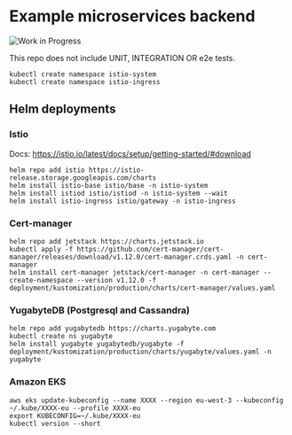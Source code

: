 # Example microservices backend
![Work in Progress](https://img.shields.io/badge/Work%20in%20Progress-yellow.svg?style=flat-square)

This repo does not include UNIT, INTEGRATION OR e2e tests.
```
kubectl create namespace istio-system
kubectl create namespace istio-ingress
```

## Helm deployments
### Istio
Docs: https://istio.io/latest/docs/setup/getting-started/#download
```
helm repo add istio https://istio-release.storage.googleapis.com/charts
helm install istio-base istio/base -n istio-system
helm install istiod istio/istiod -n istio-system --wait
helm install istio-ingress istio/gateway -n istio-ingress
```
### Cert-manager
```
helm repo add jetstack https://charts.jetstack.io
kubectl apply -f https://github.com/cert-manager/cert-manager/releases/download/v1.12.0/cert-manager.crds.yaml -n cert-manager
helm install cert-manager jetstack/cert-manager -n cert-manager --create-namespace --version v1.12.0 -f deployment/kustomization/production/charts/cert-manager/values.yaml
```
### YugabyteDB (Postgresql and Cassandra)
```
helm repo add yugabytedb https://charts.yugabyte.com
kubectl create ns yugabyte
helm install yugabyte yugabytedb/yugabyte -f deployment/kustomization/production/charts/yugabyte/values.yaml -n yugabyte
```

### Amazon EKS
```
aws eks update-kubeconfig --name XXXX --region eu-west-3 --kubeconfig ~/.kube/XXXX-eu --profile XXXX-eu
export KUBECONFIG=~/.kube/XXXX-eu
kubectl version --short
```
